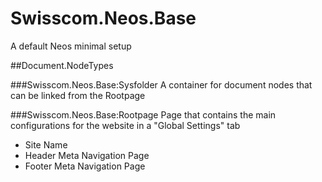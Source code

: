 # Swisscom.Neos.Base
A default Neos minimal setup

##Document.NodeTypes

###Swisscom.Neos.Base:Sysfolder
A container for document nodes that can be linked from the Rootpage

###Swisscom.Neos.Base:Rootpage
Page that contains the main configurations for the website in a "Global Settings" tab
- Site Name
- Header Meta Navigation Page
- Footer Meta Navigation Page
